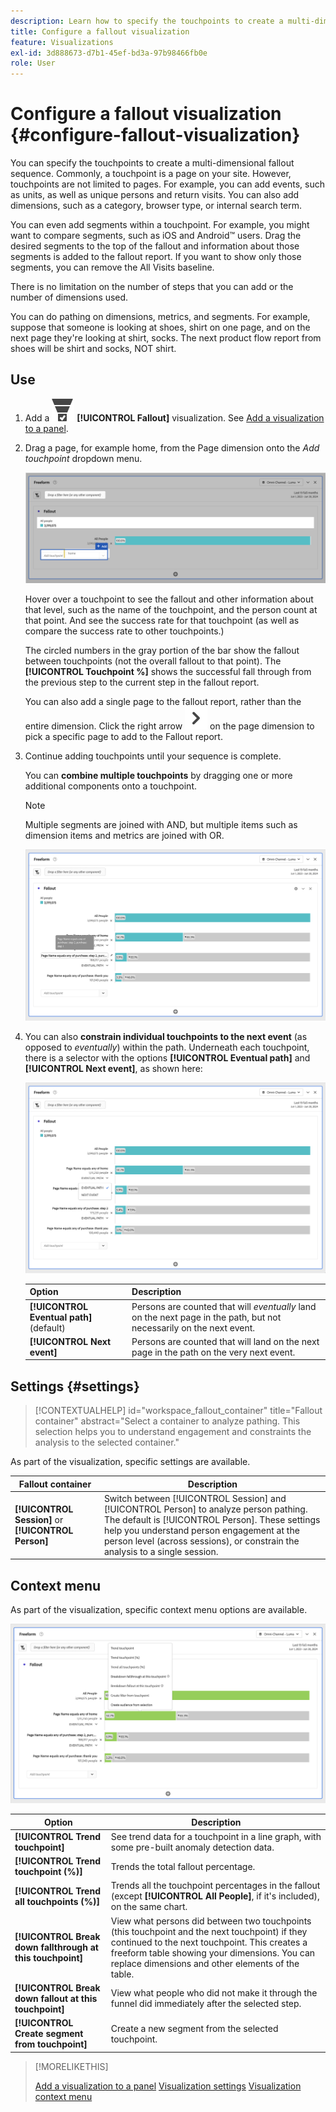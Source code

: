 ```yaml
---
description: Learn how to specify the touchpoints to create a multi-dimensional fallout sequence.
title: Configure a fallout visualization
feature: Visualizations
exl-id: 3d888673-d7b1-45ef-bd3a-97b98466fb0e
role: User
---
```

# Configure a fallout visualization {#configure-fallout-visualization}


You can specify the touchpoints to create a multi-dimensional fallout sequence. Commonly, a touchpoint is a page on your site. However, touchpoints are not limited to pages. For example, you can add events, such as units, as well as unique persons and return visits. You can also add dimensions, such as a category, browser type, or internal search term.

You can even add segments within a touchpoint. For example, you might want to compare segments, such as iOS and Android&trade; users. Drag the desired segments to the top of the fallout and information about those segments is added to the fallout report. If you want to show only those segments, you can remove the All Visits baseline.

There is no limitation on the number of steps that you can add or the number of dimensions used.

You can do pathing on dimensions, metrics, and segments. For example, suppose that someone is looking at shoes, shirt on one page, and on the next page they're looking at shirt, socks. The next product flow report from shoes will be shirt and socks, NOT shirt.

## Use

1. Add a ![ConversionFunnel](/help/assets/icons/ConversionFunnel.svg) **[!UICONTROL Fallout]** visualization. See [Add a visualization to a panel](../freeform-analysis-visualizations.md#add-visualizations-to-a-panel).
1. Drag a page, for example home, from the Page dimension onto the *Add touchpoint* dropdown menu.

   ![The home page from the Home page dimension dragged to the Add Touchpoint field.](assets/fallout-drag.png)

   Hover over a touchpoint to see the fallout and other information about that level, such as the name of the touchpoint, and the person count at that point. And see the success rate for that touchpoint (as well as compare the success rate to other touchpoints.)

   The circled numbers in the gray portion of the bar show the fallout between touchpoints (not the overall fallout to that point). The **[!UICONTROL Touchpoint %]** shows the successful fall through from the previous step to the current step in the fallout report.

   You can also add a single page to the fallout report, rather than the entire dimension. Click the right arrow ![ChevronRight](/help/assets/icons/ChevronRight.svg) on the page dimension to pick a specific page to add to the Fallout report.

1. Continue adding touchpoints until your sequence is complete.

   You can **combine multiple touchpoints** by dragging one or more additional components onto a touchpoint.

   >[!NOTE]
   >
   >Multiple segments are joined with AND, but multiple items such as dimension items and metrics are joined with OR.

   ![The Page:CamerRoll or Page: Camera touchpoints highlighted.](assets/fallout-or.png)

1. You can also **constrain individual touchpoints to the next event** (as opposed to *eventually*) within the path. Underneath each touchpoint, there is a selector with the options **[!UICONTROL Eventual path]** and **[!UICONTROL Next event]**, as shown here:

   ![The All Visits view showing the Eventual Path option highlighted. ](assets/fallout-nexthit.png)

   | Option | Description | 
   |---|---|
   | **[!UICONTROL Eventual path]** (default) | Persons are counted that will *eventually* land on the next page in the path, but not necessarily on the next event. |
   | **[!UICONTROL Next event]** | Persons are counted that will land on the next page in the path on the very next event. |


## Settings {#settings}

>[!CONTEXTUALHELP]
>id="workspace_fallout_container"
>title="Fallout container"
>abstract="Select a container to analyze pathing. This selection helps you to understand engagement and constraints the analysis to the selected container."

As part of the visualization, specific settings are available.

| Fallout container | Description |
|--- |--- |
| **[!UICONTROL Session]** or **[!UICONTROL Person]**|  Switch between [!UICONTROL Session] and [!UICONTROL Person] to analyze person pathing. The default is [!UICONTROL Person]. These settings help you understand person engagement at the person level (across sessions), or constrain the analysis to a single session. |


## Context menu

As part of the visualization, specific context menu options are available.

![Fallout options](assets/fallout-options.png)

| Option | Description |
|--- |--- |
|**[!UICONTROL Trend touchpoint]**|See trend data for a touchpoint in a line graph, with some pre-built anomaly detection data.|
|**[!UICONTROL Trend touchpoint (%)]**|Trends the total fallout percentage.|
|**[!UICONTROL Trend all touchpoints (%)]**|Trends all the touchpoint percentages in the fallout (except **[!UICONTROL All People]**, if it's included), on the same chart.|
|**[!UICONTROL Break down fallthrough at this touchpoint]**|View what persons did between two touchpoints (this touchpoint and the next touchpoint) if they continued to the next touchpoint. This creates a freeform table showing your dimensions. You can replace dimensions and other elements of the table.|
|**[!UICONTROL Break down fallout at this touchpoint]**|View what people who did not make it through the funnel did immediately after the selected step.|
|**[!UICONTROL Create segment from touchpoint]**|Create a new segment from the selected touchpoint.|

>[!MORELIKETHIS]
>
>[Add a visualization to a panel](/help/analysis-workspace/visualizations/freeform-analysis-visualizations.md#add-visualizations-to-a-panel)
>[Visualization settings](/help/analysis-workspace/visualizations/freeform-analysis-visualizations.md#settings)
>[Visualization context menu](/help/analysis-workspace/visualizations/freeform-analysis-visualizations.md#context-menu)
>

